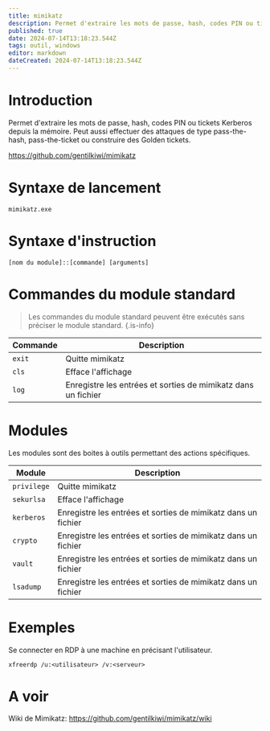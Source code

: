 ```yaml
---
title: mimikatz
description: Permet d'extraire les mots de passe, hash, codes PIN ou tickets Kerberos depuis la mémoire. Peut aussi effectuer des attaques de type pass-the-hash, pass-the-ticket ou construire des Golden tickets.
published: true
date: 2024-07-14T13:18:23.544Z
tags: outil, windows
editor: markdown
dateCreated: 2024-07-14T13:18:23.544Z
---
```


# Introduction

Permet d'extraire les mots de passe, hash, codes PIN ou tickets Kerberos depuis la mémoire. Peut aussi effectuer des attaques de type pass-the-hash, pass-the-ticket ou construire des Golden tickets.

https://github.com/gentilkiwi/mimikatz

# Syntaxe de lancement

`mimikatz.exe`

# Syntaxe d'instruction

`[nom du module]::[commande] [arguments]`

# Commandes du module standard

> Les commandes du module standard peuvent être exécutés sans préciser le module standard.
{.is-info}

| Commande             | Description                               |
| ------------------ | ----------------------------------------- |
| `exit`     | Quitte mimikatz                  |
| `cls` | Efface l'affichage          |
| `log`    | Enregistre les entrées et sorties de mimikatz dans un fichier |

# Modules

Les modules sont des boites à outils permettant des actions spécifiques.

| Module             | Description                               |
| ------------------ | ----------------------------------------- |
| `privilege`     | Quitte mimikatz                  |
| `sekurlsa` | Efface l'affichage          |
| `kerberos`    | Enregistre les entrées et sorties de mimikatz dans un fichier |
| `crypto`    | Enregistre les entrées et sorties de mimikatz dans un fichier |
| `vault`    | Enregistre les entrées et sorties de mimikatz dans un fichier |
| `lsadump`    | Enregistre les entrées et sorties de mimikatz dans un fichier |

# Exemples

Se connecter en RDP à une machine en précisant l'utilisateur.

`xfreerdp /u:<utilisateur> /v:<serveur>`

# A voir

Wiki de Mimikatz:
https://github.com/gentilkiwi/mimikatz/wiki
